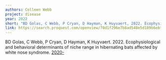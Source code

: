 ```yaml
---
authors: Colleen Webb
project: disease
year: 2022
short: "BD Golas, C Webb, P Cryan, D Hayman, K Huyvaert, 2022. Ecophysiological and behavioral determinants of niche range in hibernating bats affected by white nose syndrome. ."
link: https://search.proquest.com/openview/70d1f296e7b8ad548e5d189b6ebf60db/1?pq-origsite=gscholar&cbl=18750&diss=y
---
```

BD Golas, C Webb, P Cryan, D Hayman, K Huyvaert. 2022. Ecophysiological and behavioral determinants of niche range in hibernating bats affected by white nose syndrome. [ 2020-](https://search.proquest.com/openview/70d1f296e7b8ad548e5d189b6ebf60db/1?pq-origsite=gscholar&cbl=18750&diss=y)
